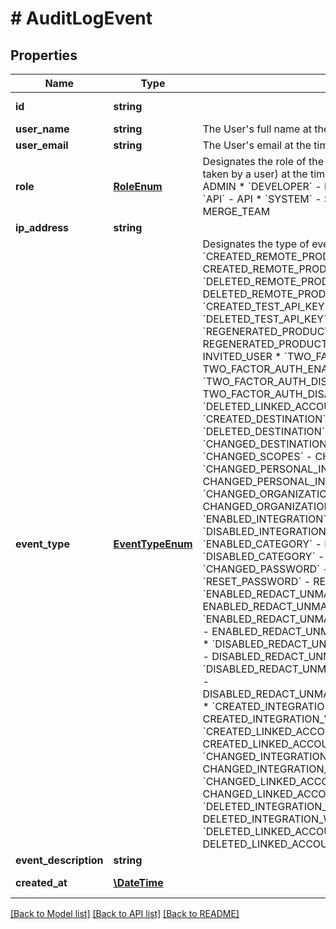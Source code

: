 # # AuditLogEvent

## Properties

Name | Type | Description | Notes
------------ | ------------- | ------------- | -------------
**id** | **string** |  | [optional] [readonly]
**user_name** | **string** | The User&#39;s full name at the time of this Event occurring. | [optional]
**user_email** | **string** | The User&#39;s email at the time of this Event occurring. | [optional]
**role** | [**RoleEnum**](RoleEnum.md) | Designates the role of the user (or SYSTEM/API if action not taken by a user) at the time of this Event occurring.  * &#x60;ADMIN&#x60; - ADMIN * &#x60;DEVELOPER&#x60; - DEVELOPER * &#x60;MEMBER&#x60; - MEMBER * &#x60;API&#x60; - API * &#x60;SYSTEM&#x60; - SYSTEM * &#x60;MERGE_TEAM&#x60; - MERGE_TEAM |
**ip_address** | **string** |  |
**event_type** | [**EventTypeEnum**](EventTypeEnum.md) | Designates the type of event that occurred.  * &#x60;CREATED_REMOTE_PRODUCTION_API_KEY&#x60; - CREATED_REMOTE_PRODUCTION_API_KEY * &#x60;DELETED_REMOTE_PRODUCTION_API_KEY&#x60; - DELETED_REMOTE_PRODUCTION_API_KEY * &#x60;CREATED_TEST_API_KEY&#x60; - CREATED_TEST_API_KEY * &#x60;DELETED_TEST_API_KEY&#x60; - DELETED_TEST_API_KEY * &#x60;REGENERATED_PRODUCTION_API_KEY&#x60; - REGENERATED_PRODUCTION_API_KEY * &#x60;INVITED_USER&#x60; - INVITED_USER * &#x60;TWO_FACTOR_AUTH_ENABLED&#x60; - TWO_FACTOR_AUTH_ENABLED * &#x60;TWO_FACTOR_AUTH_DISABLED&#x60; - TWO_FACTOR_AUTH_DISABLED * &#x60;DELETED_LINKED_ACCOUNT&#x60; - DELETED_LINKED_ACCOUNT * &#x60;CREATED_DESTINATION&#x60; - CREATED_DESTINATION * &#x60;DELETED_DESTINATION&#x60; - DELETED_DESTINATION * &#x60;CHANGED_DESTINATION&#x60; - CHANGED_DESTINATION * &#x60;CHANGED_SCOPES&#x60; - CHANGED_SCOPES * &#x60;CHANGED_PERSONAL_INFORMATION&#x60; - CHANGED_PERSONAL_INFORMATION * &#x60;CHANGED_ORGANIZATION_SETTINGS&#x60; - CHANGED_ORGANIZATION_SETTINGS * &#x60;ENABLED_INTEGRATION&#x60; - ENABLED_INTEGRATION * &#x60;DISABLED_INTEGRATION&#x60; - DISABLED_INTEGRATION * &#x60;ENABLED_CATEGORY&#x60; - ENABLED_CATEGORY * &#x60;DISABLED_CATEGORY&#x60; - DISABLED_CATEGORY * &#x60;CHANGED_PASSWORD&#x60; - CHANGED_PASSWORD * &#x60;RESET_PASSWORD&#x60; - RESET_PASSWORD * &#x60;ENABLED_REDACT_UNMAPPED_DATA_FOR_ORGANIZATION&#x60; - ENABLED_REDACT_UNMAPPED_DATA_FOR_ORGANIZATION * &#x60;ENABLED_REDACT_UNMAPPED_DATA_FOR_LINKED_ACCOUNT&#x60; - ENABLED_REDACT_UNMAPPED_DATA_FOR_LINKED_ACCOUNT * &#x60;DISABLED_REDACT_UNMAPPED_DATA_FOR_ORGANIZATION&#x60; - DISABLED_REDACT_UNMAPPED_DATA_FOR_ORGANIZATION * &#x60;DISABLED_REDACT_UNMAPPED_DATA_FOR_LINKED_ACCOUNT&#x60; - DISABLED_REDACT_UNMAPPED_DATA_FOR_LINKED_ACCOUNT * &#x60;CREATED_INTEGRATION_WIDE_FIELD_MAPPING&#x60; - CREATED_INTEGRATION_WIDE_FIELD_MAPPING * &#x60;CREATED_LINKED_ACCOUNT_FIELD_MAPPING&#x60; - CREATED_LINKED_ACCOUNT_FIELD_MAPPING * &#x60;CHANGED_INTEGRATION_WIDE_FIELD_MAPPING&#x60; - CHANGED_INTEGRATION_WIDE_FIELD_MAPPING * &#x60;CHANGED_LINKED_ACCOUNT_FIELD_MAPPING&#x60; - CHANGED_LINKED_ACCOUNT_FIELD_MAPPING * &#x60;DELETED_INTEGRATION_WIDE_FIELD_MAPPING&#x60; - DELETED_INTEGRATION_WIDE_FIELD_MAPPING * &#x60;DELETED_LINKED_ACCOUNT_FIELD_MAPPING&#x60; - DELETED_LINKED_ACCOUNT_FIELD_MAPPING |
**event_description** | **string** |  |
**created_at** | [**\DateTime**](\DateTime.md) |  | [optional] [readonly]

[[Back to Model list]](../../README.md#models) [[Back to API list]](../../README.md#endpoints) [[Back to README]](../../README.md)
